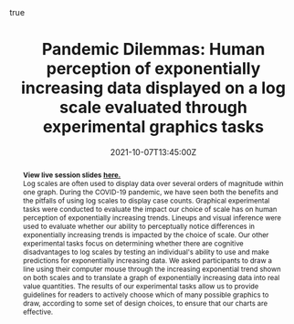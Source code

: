 ---
abstract: "**View live session slides** [**here.**](https://earobinson95.github.io/presentations/Conferences/2021-WSDS/2021-WSDS-live-session/index.html#1)



Log scales are often used to display data over several orders of magnitude within one graph. During the COVID-19 pandemic, we have seen both the benefits and the pitfalls of using log scales to display case counts. Graphical experimental tasks were conducted to evaluate the impact our choice of scale has on human perception of exponentially increasing trends. Lineups and visual inference were used to evaluate whether our ability to perceptually notice differences in exponentially increasing trends is impacted by the choice of scale. Our other experimental tasks focus on determining whether there are cognitive disadvantages to log scales by testing an individual's ability to use and make predictions for exponentially increasing data. We asked participants to draw a line using their computer mouse through the increasing exponential trend shown on both scales and to translate a graph of exponentially increasing data into real value quantities. The results of our experimental tasks allow us to provide guidelines for readers to actively choose which of many possible graphics to draw, according to some set of design choices, to ensure that our charts are effective."

address:
  city: 
  country: 
  postcode: 
  region: 
  street: 
all_day: false
authors: [Emily A. Robinson]
date: "2021-10-07T13:45:00Z"
date_end:
event: Women in Statistics and Data Science 2021
event_url: 
featured: true
image:
  caption: 'Image credit: **xkcd**'
  focal_point: Right
links:
# - icon: twitter
#   icon_pack: fab
#   name: Follow
#   url: 
location: Virtual WSDS
math: true
projects:
- internal-project
publishDate: "2021-04-05T16:00:00Z"
# slides: example
summary: "We developed and conducted a series of three graphical tests implemented through RShiny designed to evaluate the impact our choice of scale (log/linear) has on human perception of exponentially increasing trends."
tags: 
  - Graphics
  - Log Scales
  - Perception
  - Visual Inference
  - You Draw It
title: "Pandemic Dilemmas: Human perception of exponentially increasing data displayed on a log scale evaluated through experimental graphics tasks"
url_code: "https://github.com/earobinson95/presentations/blob/master/Conferences/2021-WSDS/2021-WSDS-recording/index.rmd"
url_pdf: ""
url_slides: "https://earobinson95.github.io/presentations/Conferences/2021-WSDS/2021-WSDS-recording/index.html#1"
url_video: ""
---